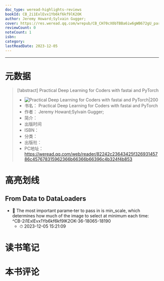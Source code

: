 ```yaml
---
doc_type: weread-highlights-reviews
bookId: CB_2i1ExlEvx1Yb6kf6kf9lK2OK
author: Jeremy Howard;Sylvain Gugger;
cover: https://res.weread.qq.com/wrepub/CB_CH70cX0bTBBa6iw6gWB672gU_parsecover
reviewCount: 0
noteCount: 1
isbn: 
category: 
lastReadDate: 2023-12-05
---
```


---
# 元数据
> [!abstract] Practical Deep Learning for Coders with fastai and PyTorch
> - ![ Practical Deep Learning for Coders with fastai and PyTorch|200](https://res.weread.qq.com/wrepub/CB_CH70cX0bTBBa6iw6gWB672gU_parsecover)
> - 书名： Practical Deep Learning for Coders with fastai and PyTorch
> - 作者： Jeremy Howard;Sylvain Gugger;
> - 简介： 
> - 出版时间 
> - ISBN： 
> - 分类： 
> - 出版社： 
> - PC地址：https://weread.qq.com/web/reader/82242c23643425f32693145786c457678315962366b66366b66396c4b324f4b853

# 高亮划线

## From Data to DataLoaders


- 📌 The most important parame‐ter to pass in is min_scale, which determines how much of the image to select at minimum each time:  ^CB-2i1ExlEvx1Yb6kf6kf9lK2OK-36-18065-18190
    - ⏱ 2023-12-05 15:21:09 
# 读书笔记

# 本书评论

